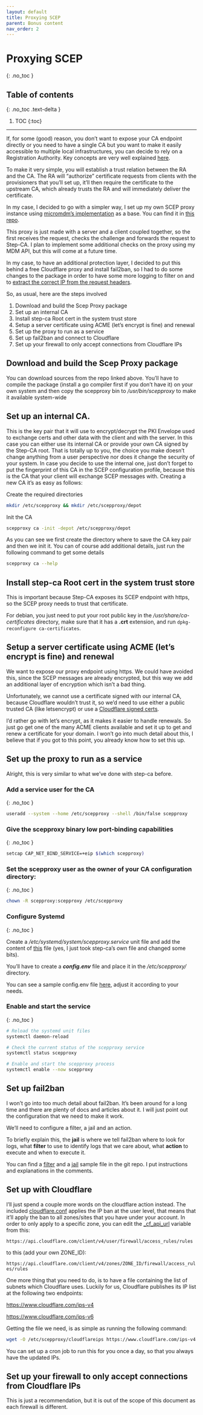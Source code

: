 ```yaml
---
layout: default
title: Proxying SCEP
parent: Bonus content
nav_order: 2
---
```


# Proxying SCEP
{: .no_toc }

## Table of contents
{: .no_toc .text-delta }

1. TOC
{:toc}

---

If, for some (good) reason, you don’t want to expose your CA endpoint directly or you need to have a single CA but you want to make it easily accessible to multiple local infrastructures, you can decide to rely on a Registration Authority.
Key concepts are very well explained [here](https://smallstep.com/docs/step-ca/registration-authority-ra-mode/).

To make it very simple, you will establish a trust relation between the RA and the CA.
The RA will “authorize” certificate requests from clients with the provisioners that you’ll set up, it’ll then require the certificate to the upstream CA, which already trusts the RA and will immediately deliver the certificate.

In my case, I decided to go with a simpler way, I set up my own SCEP proxy instance using [micromdm’s implementation](https://github.com/micromdm/scep/) as a base.
You can find it in [this repo](https://github.com/matteoraf/scep-proxy/).

This proxy is just made with a server and a client coupled together, so the first receives the request, checks the challenge and forwards the request to Step-CA.
I plan to implement some additional checks on the proxy using my MDM API, but this will come at a future time.

In my case, to have an additional protection layer, I decided to put this behind a free Cloudflare proxy and install fail2ban, so I had to do some changes to the package in order to have some more logging to filter on and to [extract the correct IP from the request headers](https://developers.cloudflare.com/fundamentals/get-started/reference/http-request-headers/#cf-connecting-ip).


So, as usual, here are the steps involved
1. Download and build the Scep Proxy package
2. Set up an internal CA
3. Install step-ca Root cert in the system trust store 
4. Setup a server certificate using ACME (let’s encrypt is fine) and renewal
5. Set up the proxy to run as a service
6. Set up fail2ban and connect to Cloudflare
7. Set up your firewall to only accept connections from Cloudflare IPs

## Download and build the Scep Proxy package
You can download sources from the repo linked above. You’ll have to compile the package (install a go compiler first if you don’t have it) on your own system and then copy the scepproxy bin to */usr/bin/scepproxy* to make it available system-wide

## Set up an internal CA.
This is the key pair that it will use to encrypt/decrypt the PKI Envelope used to exchange certs and other data with the client and with the server.
In this case you can either use its internal CA or provide your own CA signed by the Step-CA root. That is totally up to you, the choice you make doesn’t change anything from a user perspective nor does it change the security of your system.
In case you decide to use the internal one, just don’t forget to put the fingerprint of this CA in the SCEP configuration profile, because this is the CA that your client will exchange SCEP messages with.
Creating a new CA it’s as easy as follows:

Create the required directories

```sh
mkdir /etc/scepproxy && mkdir /etc/scepproxy/depot
```

Init the CA

```sh
scepproxy ca -init -depot /etc/scepproxy/depot
```

As you can see we first create the directory where to save the CA key pair and then we init it. You can of course add additional details, just run the following command to get some details

```sh
scepproxy ca --help
```

## Install step-ca Root cert in the system trust store
This is important because Step-CA exposes its SCEP endpoint with https, so the SCEP proxy needs to trust that certificate.

For debian, you just need to put your root public key in the */usr/share/ca-certificates* directory, make sure that it has a **.crt** extension, and run `dpkg-reconfigure ca-certificates`.

## Setup a server certificate using ACME (let’s encrypt is fine) and renewal
We want to expose our proxy endpoint using https. We could have avoided this, since the SCEP messages are already encrypted, but this way we add an additional layer of encryption which isn’t a bad thing.

Unfortunately, we cannot use a certificate signed with our internal CA, because Cloudflare wouldn’t trust it, so we’d need to use either a public trusted CA (like letsencrypt) or use a [Cloudflare signed certs](https://developers.cloudflare.com/ssl/origin-configuration/origin-ca/).

I’d rather go with let’s encrypt, as it makes it easier to handle renewals. So just go get one of the many ACME clients available and set it up to get and renew a certificate for your domain.
I won’t go into much detail about this, I believe that if you got to this point, you already know how to set this up.

## Set up the proxy to run as a service

Alright, this is very similar to what we’ve done with step-ca before.

### Add a service user for the CA
{: .no_toc }

```sh
useradd --system --home /etc/scepproxy --shell /bin/false scepproxy
```

### Give the scepproxy binary low port-binding capabilities
{: .no_toc }

```sh
setcap CAP_NET_BIND_SERVICE=+eip $(which scepproxy)
```

### Set the scepproxy user as the owner of your CA configuration directory:
{: .no_toc }

```sh
chown -R scepproxy:scepproxy /etc/scepproxy
```

### Configure Systemd
{: .no_toc }

Create a */etc/systemd/system/scepproxy.service* unit file and add the content of [this](https://github.com/matteoraf/freeRADIUS-Google-StepCA/blob/main/scep-proxy/scepproxy.service) file (yes, I just took step-ca’s own file and changed some bits).

You’ll have to create a ***config.env*** file and place it in the */etc/scepproxy/* directory.

You can see a sample config.env file [here](https://github.com/matteoraf/freeRADIUS-Google-StepCA/blob/main/scep-proxy/config.env), adjust it according to your needs.


### Enable and start the service
{: .no_toc }

```sh
# Reload the systemd unit files
systemctl daemon-reload

# Check the current status of the scepproxy service
systemctl status scepproxy

# Enable and start the scepproxy process
systemctl enable --now scepproxy
```


## Set up fail2ban 
I won’t go into too much detail about fail2ban. It’s been around for a long time and there are plenty of docs and articles about it.
I will just point out the configuration that we need to make it work.

We’ll need to configure a filter, a jail and an action.

To briefly explain this, the **jail** is where we tell fail2ban where to look for logs, what **filter** to use to identify logs that we care about, what **action** to execute and when to execute it.

You can find a [filter](https://github.com/matteoraf/freeRADIUS-Google-StepCA/blob/main/scep-proxy/fail2ban/scep-daemon.conf) and a [jail](https://github.com/matteoraf/freeRADIUS-Google-StepCA/blob/main/scep-proxy/fail2ban/jail.local) sample file in the git repo. I put instructions and explanations in the comments. 

## Set up with Cloudflare
I’ll just spend a couple more words on the cloudflare action instead.
The included [cloudflare.conf](https://github.com/fail2ban/fail2ban/blob/master/config/action.d/cloudflare.conf) applies the IP ban at the user level, that means that it’ll apply the ban to all zones/sites that you have under your account.
In order to only apply to a specific zone, you can edit the [_cf_api_url](https://github.com/fail2ban/fail2ban/blob/bcaf1e714e7a9006677f841af0f3802a3b5419ca/config/action.d/cloudflare.conf#L67C52-L67C56) variable from this:

`https://api.cloudflare.com/client/v4/user/firewall/access_rules/rules`

to this (add your own ZONE_ID):

`https://api.cloudflare.com/client/v4/zones/ZONE_ID/firewall/access_rules/rules`
 
One more thing that you need to do, is to have a file containing the list of subnets which Cloudflare uses.
Luckily for us, Cloudflare publishes its IP list at the following two endpoints:

https://www.cloudflare.com/ips-v4

https://www.cloudflare.com/ips-v6

Getting the file we need, is as simple as running the following command:

```sh
wget -O /etc/scepproxy/cloudflareips https://www.cloudflare.com/ips-v4 && echo "" >> /etc/scepproxy/cloudflareips &&  wget -O - https://www.cloudflare.com/ips-v6 >> /etc/scepproxy/cloudflareips
```

You can set up a cron job to run this for you once a day, so that you always have the updated IPs.


## Set up your firewall to only accept connections from Cloudflare IPs
This is just a recommendation, but it is out of the scope of this document as each firewall is different.